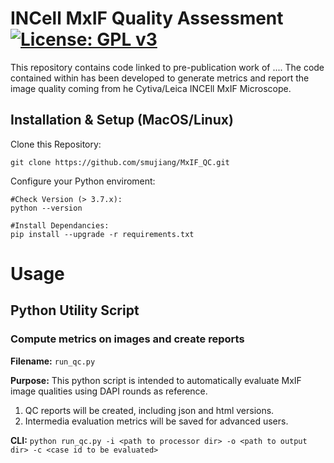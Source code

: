 # INCell MxIF Quality Assessment [![License: GPL v3](https://img.shields.io/badge/License-GPLv3-blue.svg)](https://www.gnu.org/licenses/gpl-3.0)

This repository contains code linked to pre-publication work of ....
The code contained within has been developed to generate metrics and report the image quality coming from he Cytiva/Leica INCEll MxIF Microscope.


## Installation & Setup (MacOS/Linux)

Clone this Repository:

    git clone https://github.com/smujiang/MxIF_QC.git

Configure your Python enviroment: 
   
    #Check Version (> 3.7.x):
    python --version
    
    #Install Dependancies:
    pip install --upgrade -r requirements.txt 


# Usage

## Python Utility Script

### Compute metrics on images and create reports

__Filename:__ `run_qc.py`

__Purpose:__ This python script is intended to automatically evaluate MxIF image qualities using DAPI rounds as reference.
1. QC reports will be created, including json and html versions.
2. Intermedia evaluation metrics will be saved for advanced users.

__CLI:__ `python run_qc.py -i <path to processor dir> -o <path to output dir> -c <case id to be evaluated>`











